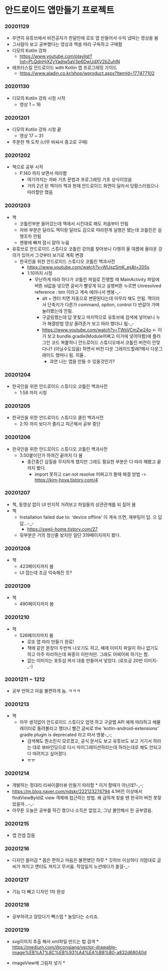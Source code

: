 # 안드로이드 앱만들기 프로젝트

### 20201129
* 우연히 유튜브에서 비전공자가 한달만에 로또 앱 만들어서 수익 냈따는 영상을 봄
* 그사람이 보고 공부했다는 영상과 책을 따라 구독하고 구매함
* 디모의 Kotlin 강좌
    * https://www.youtube.com/playlist?list=PLQdnHjXZyYadiw5aV3p6DwUdXV2bZuhlN
* 애프터스킬 안드로이드 with Kotlin 앱 프로그래밍 가이드
    * https://www.aladin.co.kr/shop/wproduct.aspx?ItemId=177477102

### 20201130
* 디모의 Kotlin 강좌 시청 시작
    * 영상 1 ~ 16
    
### 20201201
* 디모의 Kotlin 강좌 시청 끝
    * 영상 17 ~ 31
* 주문한 책 도착 (너무 비싸서 중고로 구매)
    
### 20201202
* 책으로 공부 시작
    * P.140 까지 보면서 따라함
        * 여기까지는 자바 기초 문법과 프로그래밍 기초 상식이었음
        * 거의 2년 된 책이라 책과 현재 안드로이드 화면이 달라서 당황스러웠으나 따라할만 했음

### 20201203
* 책
    * 코틀린부분 들어갔는데 책에서 시킨대로 해도 처음부터 안됨
    * 자바 부분은 달라도 책이랑 달라도 감으로 따라한게 실행은 됐는데 코틀린은 실행조차 안됨
    * 멘붕에 빠져 잠시 앓아 누움
* 유튜브로 안드로이드 스튜디오 코틀린 강의를 찾아보니 다행히 올 여름에 올라온 강의가 있어서 그것부터 보기로 계획 변경
    * 한국인을 위한 안드로이드 스튜디오 코틀린 백과사전
        * https://www.youtube.com/watch?v=WlJszSmK_es&t=205s
        * 1:10까지 시청
            * 무난하게 따라 하다가 코틀린 파일로 진행할 때 MainActivity 파일에 버튼 id값을 넣으면 글씨가 빨갛게 되고 실행버튼 누르면 Unresolved reference : btn 이라고 계속 에러나서 멘붕-_-
                * alt + 엔터 치면 자동으로 변환된다는데 아무리 해도 안됨. 맥이라서 단축키가 다른가 command, option, control 다 번갈아 가며 눌러봤는데 안됨.
                * 구글링했는데 답 못찾고 마지막으로 유튜브에 검색에 넣어보니 누가 해결방법 영상 올려준거 보고 따라 했더니 됨-_-
                * https://www.youtube.com/watch?v=TWsVCmZw24o <- 이거 보고 bundle.gradle(Module어쩌고 이거에 넣어야함)에 플러그인 코드 복붙하니 안드로이드 스튜디오에서 코틀린 버전이 안맞다나? (아닐수도있음) 하면서 버전 다운 그레이드할래?해서 다운그래이드 했떠니 됨. 히율..
                    * 과연 나는 앱을 만들 수 있을것인가?
                    
### 20201204
* 한국인을 위한 안드로이드 스튜디오 코틀린 백과사전
    * 1:58 까지 시청
      
### 20201205
* 한국인을 위한 안드로이드 스튜디오 클린 백과사전
    * 2:10 까지 보다가 졸리고 피곤해서 공부 중단
      
### 20201206
* 한국인을 위한 안드로이드 스튜디오 코틀린 백과사전
    * 3:50붙이던가 하여간 끝까지 다 봄
        * 중간중간 삽질을 무지하게 했지만 그래도 필요한 부분은 다 따라 해봤고 끝까지 봤다.
             * import 못하고 can not resolve 어쩌고가 뜰때 해결 방법 -> https://kim-hoya.tistory.com/4
               
### 20201207
* 책, 동영상 없이 UI 만지작 거려보고 파일들의 상관관계를 되 짚어 봄
* 책
    * Installation failed due to: 'device offline' 이 계속 뜨면, 재부팅이 답. 으 답답...-_-
        * https://sweji-home.tistory.com/27
    * 뒷부분은 거의 정신줄 놨지만 일단 319페이지까지 봤다.
    
### 20201208
* 책
     * 423페이지까지 봄
     * UI 잡는데 조금 익숙해진 듯?

### 20201209
* 책
     * 490페이지까지 봄

### 20201210
* 책
     * 526페이지까지 봄
         * 로또 앱 따라 만들기 완료!
         * 책에 같은 문장이 두번씩 나오기도 하고, 예제 이미지 파일이 하나 없기도 하고 아주 따라하는데 짜증이 이만저만. 그래도 어찌어찌 하기는 함.
         * 없는 이미지는 포토샵 켜서 대충 만들어서 넣었다. (로또공 20번 이미지-_-)
     
     
### 20201211 ~ 1212
* 공부 안하고 마음 불편하게 놈. ㅋㅋㅋ

### 20201213
* 책
     * 아무 생각없이  안드로이드 스튜디오 업뎃 하고 구글멥 API 예제 따라하고 에뮬레이터로 돌려볼라고 했더니 빨간 글씨로 the 'kotlin-android-extensions' gradle plugin is deprecated 라고 떠서 멘붕-_-;
         * 검색해도 뭔소린지 모르겠고, 공식 문서도 보고 유튜브도 보고 거기서 하라는 대로 뷰바인딩으로 다시 마이그레이션하라는데 하라는대로 해도 안되고 다 따려치고 싶어졌다.
         * ㅠㅠ
         
### 20201214
* 개발하는 정대리 리싸이클러뷰 만들기 따라함
       * 이거 할때가 아닌데?-_-;
* https://m.blog.naver.com/ndskr/222123274794 4.1버전 이상에서 findViewById로 view 객체에 접근하는 방법. 왜 급하게 찾을 땐 한국어 버전 못찾았을까...-_-
* 아무튼 오늘은 공부를 하긴 했으나 소득은 없었고, 그냥 불안해서 한 공부였음.

### 20201215
* 앱 컨셉 잡음

### 20201216
* 디자인 들어감
         * 몸은 편하고 마음은 불편했던 하루
         * 깃허브 이상하다 지맘대로 글씨가 쳐지고 엔터도 쳐지고 무서움. 작업일지 노션에다가 쓸걸-_-
         
         
### 20201217
* 기능 다 빼고 디자인 1차 완성

### 20201218
* 공부하려고 앉았다가 빽스텝
      * 놀았다는 소리죠.
      
### 20201219
* svg이미지 추출 해서 xml파일 만드는 법 검색
      * https://medium.com/@congjang/vector-drawable-image%EB%A7%8C%EB%93%A4%EA%B8%B0-a832d68040d
      
* imageView에 그림자 넣기
      * 

